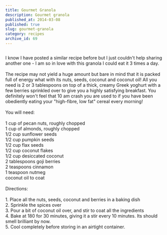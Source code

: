```yaml
---
title: Gourmet Granola
description: Gourmet granola
published_at: 2014-03-08
published: true
slug: gourmet-granola
category: recipes
archive_id: 69
---
```


<div><img src="/assets/images/articles/gourmet_granola.jpg" alt=""><p class="caption"></p>I know I have posted a similar recipe before but I just couldn't help sharing another one - I am so in love with this granola I could eat it 3 times a day. <br><br>
The recipe may not yield a huge amount but bare in mind that it is packed full of energy what with its nuts, seeds, coconut and coconut oil! All you need is 2 or 3 tablespoons on top of a thick, creamy Greek yoghurt with a few berries sprinkled over to give you a highly satisfying breakfast. You definitely won't feel that 10 am crash you are used to if you have been obediently eating your "high-fibre, low fat" cereal every morning!<br><br>
You will need:<br><br>
1 cup of pecan nuts, roughly chopped <br>
1 cup of almonds, roughly chopped<br>
1/2 cup sunflower seeds<br>
1/2 cup pumpkin seeds<br>
1/2 cup flax seeds<br>
1/2 cup coconut flakes<br>
1/2 cup desiccated coconut<br>
2 tablespoons goji berries<br>
2 teaspoons cinnamon<br>
1 teaspoon nutmeg<br>
coconut oil to coat<br><br>
Directions:<br><br>
1. Place all the nuts, seeds, coconut and berries in a baking dish<br>
2. Sprinkle the spices over<br>
3. Pour a bit of coconut oil over, and stir to coat all the ingredients<br>
4. Bake at 180 for 30 minutes, giving it a stir every 10 minutes. Its should smell brilliant by now.<br>
5. Cool completely before storing in an airtight container.</div>